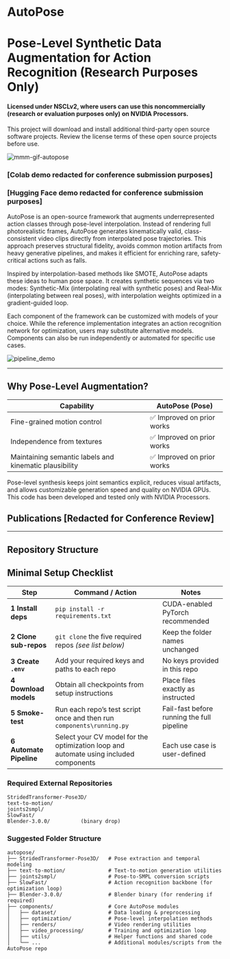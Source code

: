# AutoPose  
Pose-Level Synthetic Data Augmentation for Action Recognition (Research Purposes Only)  
=============================================================

#### Licensed under NSCLv2, where users can use this noncommercially (research or evaluation purposes only) on NVIDIA Processors.  
This project will download and install additional third-party open source software projects. Review the license terms of these open source projects before use.

![mmm-gif-autopose](https://github.com/user-attachments/assets/96147078-f22b-4656-9762-c6a90d71ed21)


### [Colab demo redacted for conference submission purposes]  
### [Hugging Face demo redacted for conference submission purposes]


AutoPose is an open-source framework that augments underrepresented action classes through pose-level interpolation. Instead of rendering full photorealistic frames, AutoPose generates kinematically valid, class-consistent video clips directly from interpolated pose trajectories. This approach preserves structural fidelity, avoids common motion artifacts from heavy generative pipelines, and makes it efficient for enriching rare, safety-critical actions such as falls.

Inspired by interpolation-based methods like SMOTE, AutoPose adapts these ideas to human pose space. It creates synthetic sequences via two modes: Synthetic-Mix (interpolating real with synthetic poses) and Real-Mix (interpolating between real poses), with interpolation weights optimized in a gradient-guided loop.

Each component of the framework can be customized with models of your choice. While the reference implementation integrates an action recognition network for optimization, users may substitute alternative models. Components can also be run independently or automated for specific use cases.

![pipeline_demo](https://github.com/user-attachments/assets/1fde62ce-67a6-4673-9341-78da4daa31e4)

---

## Why Pose-Level Augmentation?

| Capability                                                | **AutoPose (Pose)**               |
|-----------------------------------------------------------|------------------------------------|
| Fine-grained motion control                               | ✅ Improved on prior works         |
| Independence from textures                                | ✅ Improved on prior works         |
| Maintaining semantic labels and kinematic plausibility    | ✅ Improved on prior works         |

Pose-level synthesis keeps joint semantics explicit, reduces visual artifacts, and allows customizable generation speed and quality on NVIDIA GPUs.  
This code has been developed and tested only with NVIDIA Processors.

## Publications [Redacted for Conference Review]

---

## Repository Structure  
## Minimal Setup Checklist

| Step | Command / Action | Notes |
|------|------------------|-------|
| **1 Install deps** | `pip install -r requirements.txt` | CUDA-enabled PyTorch recommended |
| **2 Clone sub-repos** | `git clone` the five required repos *(see list below)* | Keep the folder names unchanged |
| **3 Create `.env`** | Add your required keys and paths to each repo | No keys provided in this repo |
| **4 Download models** | Obtain all checkpoints from setup instructions | Place files exactly as instructed |
| **5 Smoke-test** | Run each repo’s test script once and then run `components\running.py` | Fail-fast before running the full pipeline |
| **6 Automate Pipeline** | Select your CV model for the optimization loop and automate using included components | Each use case is user-defined |

### Required External Repositories

```text
StridedTransformer-Pose3D/
text-to-motion/
joints2smpl/
SlowFast/
Blender-3.0.0/          (binary drop)

```

### Suggested Folder Structure

```text
autopose/
├── StridedTransformer-Pose3D/   # Pose extraction and temporal modeling
├── text-to-motion/              # Text-to-motion generation utilities
├── joints2smpl/                 # Pose-to-SMPL conversion scripts
├── SlowFast/                    # Action recognition backbone (for optimization loop)
├── Blender-3.0.0/               # Blender binary (for rendering if required)
├── components/                  # Core AutoPose modules
│   ├── dataset/                 # Data loading & preprocessing
│   ├── optimization/            # Pose-level interpolation methods
│   ├── renders/                 # Video rendering utilities
│   ├── video_processing/        # Training and optimization loop
│   ├── utils/                   # Helper functions and shared code
│   └── ...                      # Additional modules/scripts from the AutoPose repo
```
